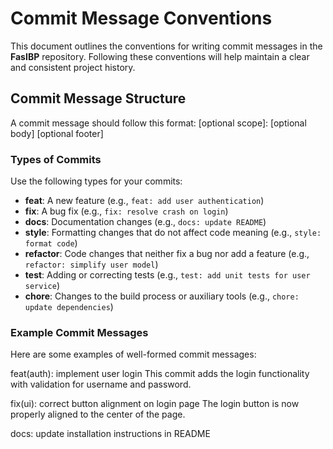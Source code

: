 # Commit Message Conventions

This document outlines the conventions for writing commit messages in the **FasIBP** repository. Following these conventions will help maintain a clear and consistent project history.

## Commit Message Structure

A commit message should follow this format:
<type>[optional scope]: <description>
[optional body]
[optional footer]

### Types of Commits

Use the following types for your commits:

- **feat**: A new feature (e.g., `feat: add user authentication`)
- **fix**: A bug fix (e.g., `fix: resolve crash on login`)
- **docs**: Documentation changes (e.g., `docs: update README`)
- **style**: Formatting changes that do not affect code meaning (e.g., `style: format code`)
- **refactor**: Code changes that neither fix a bug nor add a feature (e.g., `refactor: simplify user model`)
- **test**: Adding or correcting tests (e.g., `test: add unit tests for user service`)
- **chore**: Changes to the build process or auxiliary tools (e.g., `chore: update dependencies`)

### Example Commit Messages

Here are some examples of well-formed commit messages:

feat(auth): implement user login
This commit adds the login functionality with validation for username and password.

fix(ui): correct button alignment on login page
The login button is now properly aligned to the center of the page.

docs: update installation instructions in README
